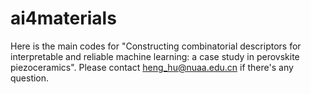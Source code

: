 # ai4materials
Here is the main codes for "Constructing combinatorial descriptors for interpretable and reliable machine learning: a case study in perovskite piezoceramics".
Please contact heng_hu@nuaa.edu.cn if there's any question.
